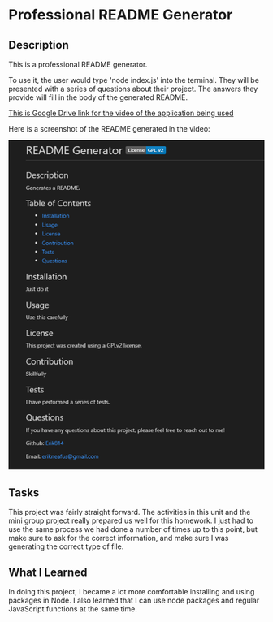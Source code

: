 # Professional README Generator

## Description

This is a professional README generator.

To use it, the user would type 'node index.js' into the terminal. They will be presented with a series of questions about their project. The answers they provide will fill in the body of the generated README.

[This is Google Drive link for the video of the application being used](https://drive.google.com/file/d/1_hw3Ovg7bm6HUZDUGS_yDUVgmt9hDI2v/view)

Here is a screenshot of the README generated in the video:

![Screenshot](./assets/Screenshot%20(12).png)


## Tasks

This project was fairly straight forward. The activities in this unit and the mini group project really prepared us well for this homework. I just had to use the same process we had done a number of times up to this point, but make sure to ask for the correct information, and make sure I was generating the correct type of file.

## What I Learned

In doing this project, I became a lot more comfortable installing and using packages in Node. I also learned that I can use node packages and regular JavaScript functions at the same time.
